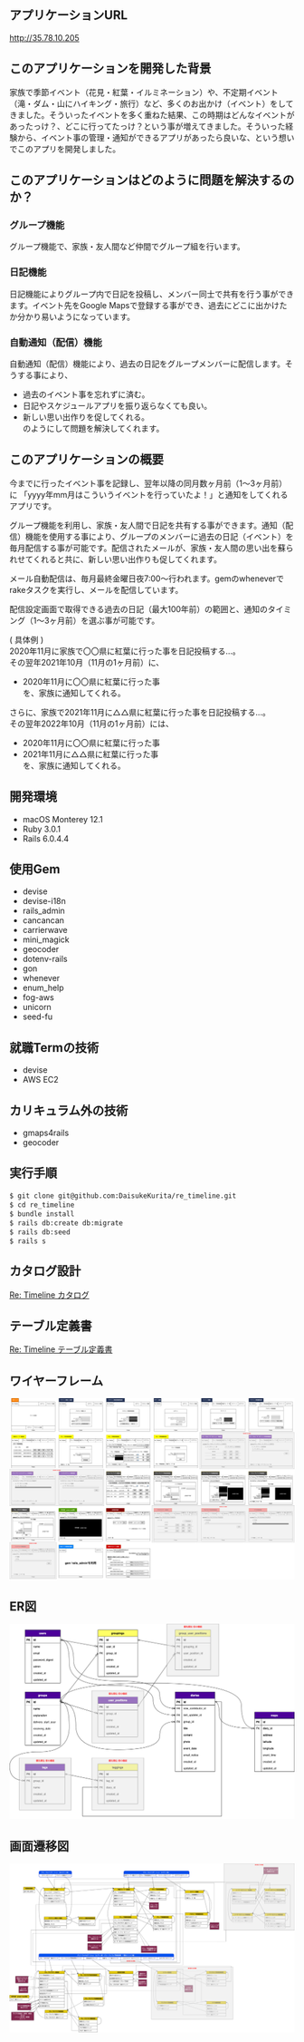 ## アプリケーションURL
http://35.78.10.205
## このアプリケーションを開発した背景
家族で季節イベント（花見・紅葉・イルミネーション）や、不定期イベント（滝・ダム・山にハイキング・旅行）など、多くのお出かけ（イベント）をしてきました。そういったイベントを多く重ねた結果、この時期はどんなイベントがあったっけ？、どこに行ってたっけ？という事が増えてきました。そういった経験から、イベント事の管理・通知ができるアプリがあったら良いな、という想いでこのアプリを開発しました。

## このアプリケーションはどのように問題を解決するのか？
### グループ機能
グループ機能で、家族・友人間など仲間でグループ組を行います。
### 日記機能
日記機能によりグループ内で日記を投稿し、メンバー同士で共有を行う事ができます。イベント先をGoogle Mapsで登録する事ができ、過去にどこに出かけたか分かり易いようになっています。
### 自動通知（配信）機能
自動通知（配信）機能により、過去の日記をグループメンバーに配信します。そうする事により、
- 過去のイベント事を忘れずに済む。
- 日記やスケジュールアプリを振り返らなくても良い。
- 新しい思い出作りを促してくれる。  
のようにして問題を解決してくれます。

## このアプリケーションの概要
今までに行ったイベント事を記録し、翌年以降の同月数ヶ月前（1〜3ヶ月前）に
「yyyy年mm月はこういうイベントを行っていたよ！」と通知をしてくれるアプリです。

グループ機能を利用し、家族・友人間で日記を共有する事ができます。通知（配信）機能を使用する事により、グループのメンバーに過去の日記（イベント）を毎月配信する事が可能です。配信されたメールが、家族・友人間の思い出を蘇られせてくれると共に、新しい思い出作りも促してくれます。 

メール自動配信は、毎月最終金曜日夜7:00〜行われます。gemのwheneverでrakeタスクを実行し、メールを配信しています。  

配信設定画面で取得できる過去の日記（最大100年前）の範囲と、通知のタイミング（1〜3ヶ月前）を選ぶ事が可能です。

( 具体例 )  
2020年11月に家族で〇〇県に紅葉に行った事を日記投稿する...。  
その翌年2021年10月（11月の1ヶ月前）に、
- 2020年11月に〇〇県に紅葉に行った事  
を、家族に通知してくれる。  
 
さらに、家族で2021年11月に△△県に紅葉に行った事を日記投稿する...。  
その翌年2022年10月（11月の1ヶ月前）には、
- 2020年11月に〇〇県に紅葉に行った事  
- 2021年11月に△△県に紅葉に行った事  
を、家族に通知してくれる。

## 開発環境
- macOS Monterey 12.1
- Ruby 3.0.1
- Rails 6.0.4.4

## 使用Gem
- devise
- devise-i18n
- rails_admin
- cancancan
- carrierwave
- mini_magick
- geocoder
- dotenv-rails
- gon
- whenever
- enum_help
- fog-aws
- unicorn
- seed-fu

## 就職Termの技術
- devise
- AWS EC2

## カリキュラム外の技術
- gmaps4rails
- geocoder

## 実行手順
```
$ git clone git@github.com:DaisukeKurita/re_timeline.git 
$ cd re_timeline
$ bundle install
$ rails db:create db:migrate
$ rails db:seed
$ rails s
```

## カタログ設計
[Re: Timeline カタログ](https://docs.google.com/spreadsheets/d/1034FTJepzzHVKPnQRCDIwXYPs29RevnoyInUAZenDnE/edit#gid=782464957)

## テーブル定義書
[Re: Timeline テーブル定義書](https://docs.google.com/spreadsheets/d/1034FTJepzzHVKPnQRCDIwXYPs29RevnoyInUAZenDnE/edit#gid=2020033787)

## ワイヤーフレーム
![picture 3](images/89d28e4319846ef682f1f82c96e24f50868377d1c1c017b427b4f82aef8b59c9.png)  

## ER図
![picture 1](images/632963b4baed7a8c899559bac4a7b7d151b4eff64a167a0af60bdb3eadadd373.png)  

## 画面遷移図
![picture 2](images/1981bf3683103df08c0faaa55915bee41ddfdf17bd5bb5146af1ece2d72a36de.png)  


